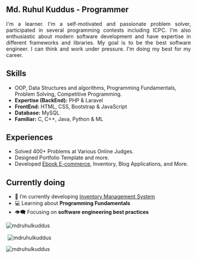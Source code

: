 <h2 align="left">Md. Ruhul Kuddus - Programmer</h2>
<p align="justify">I'm a learner. I'm a self-motivated and passionate problem solver, participated in several programming contests including ICPC. I'm also enthusiastic about modern software development and have expertise in different frameworks and libraries. My goal is to be the best software engineer. I can think and work under pressure. I'm doing my best for my career.</p>

## Skills
- OOP, Data Structures and algorithms, Programming Fundamentals, Problem Solving, Competitive Programming.
- **Expertise (BackEnd):** PHP & Laravel
- **FrontEnd:** HTML, CSS, Bootstrap & JavaScript
- **Database:** MySQL
- **Familiar:** C, C++, Java, Python & ML

## Experiences
- Solved 400+ Problems at Various Online Judges.
- Designed Portfolio Template and more.
- Developed [Ebook E-commerce](https://github.com/mdruhulkuddus/EbookShare), Inventory, Blog Applications, and More.

## Currently doing
- 💬 I’m currently developing [Inventory Management System](https://github.com/mdruhulkuddus/Inventory-Management-System-POS/)
- 💻 Learning about **Programming Fundamentals**
- 👁‍🗨 Focusing on **software engineering best practices**
<p align="left"> <img src="https://komarev.com/ghpvc/?username=mdruhulkuddus&label=Profile%20views&color=0e75b6&style=flat" alt="mdruhulkuddus" /> </p>

<p>&nbsp;<img align="center" src="https://github-readme-stats.vercel.app/api?username=mdruhulkuddus&show_icons=true&locale=en" alt="mdruhulkuddus" /></p>
<p><img align="center" src="https://github-readme-streak-stats.herokuapp.com/?user=mdruhulkuddus&" alt="mdruhulkuddus" /></p>
